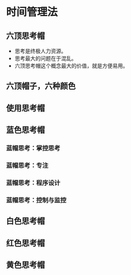# 时间管理法

## 六顶思考帽

- 思考是终极人力资源。
- 思考最大的问题在于混乱。
- 六顶思考帽这个概念最大的价值，就是方便易用。

## 六顶帽子，六种颜色


## 使用思考帽

## 蓝色思考帽

### 蓝帽思考：掌控思考

### 蓝帽思考：专注

### 蓝帽思考：程序设计

### 蓝帽思考：控制与监控

## 白色思考帽

## 红色思考帽

## 黄色思考帽
